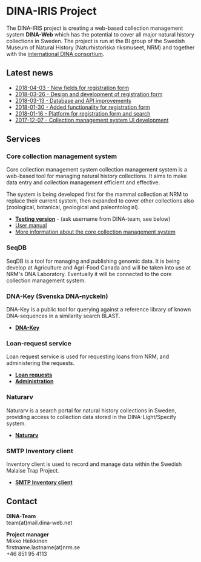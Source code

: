 # DINA-IRIS Project

The DINA-IRIS project is creating a web-based collection management system **DINA-Web** which has the potential to cover all major natural history collections in Sweden. The project is run at the BI group of the Swedish Museum of Natural History (Naturhistoriska riksmuseet, NRM) and together with the [international DINA consortium](http://dina-project.net).


## Latest news

- [2018-04-03 - New fields for registration form](2018-04-03)
- [2018-03-26 - Design and development of registration form]()
- [2018-03-13 - Database and API improvements]()
- [2018-01-30 - Added functionality for registration form]()
- [2018-01-16 - Platform for registration form and search]()
- [2017-12-07 - Collection management system UI development]()


## Services

<div class="service">

### Core collection management system

Core collection management system collection management system is a web-based tool for managing natural history collections. It aims to make data entry and collection management efficient and effective.

The system is being developed first for the mammal collection at NRM to replace their current system, then expanded to cover other collections also (zoological, botanical, geological and paleontologial).

* **[Testing version](https://alpha-cm.dina-web.net/)** - (ask username from DINA-team, see below)
* [User manual](https://github.com/DINA-Web/documentation/wiki/User-Manual)
* [More information about the core collection management system](cocoma)

</div>

### SeqDB

SeqDB is a tool for managing and publishing genomic data. It is being develop at Agriculture and Agri-Food Canada and will be taken into use at NRM's DNA Laboratory. Eventually it will be connected to the core collection management system.

### DNA-Key (Svenska DNA-nyckeln)

DNA-Key is a public tool for querying against a reference library of known DNA-sequences in a similarity search BLAST.

* **[DNA-Key](https://dina-web.net/dnakey)**

### Loan-request service

Loan request service is used for requesting loans from NRM, and administering the requests.

* **[Loan requests](https://dina-web.net/loan/)** 
* **[Administration](https://dina-web.net/loan-admin/)**

### Naturarv

Naturarv is a search portal for natural history collections in Sweden, providing access to collection data stored in the DINA-Light/Specify system.

* **[Naturarv](https://dina-web.net/naturarv)**

### SMTP Inventory client

Inventory client is used to record and manage data within the Swedish Malaise Trap Project.

* **[SMTP Inventory client](https://dina-web.net/inventory)**

## Contact

**DINA-Team**<br>
team(at)mail.dina-web.net

**Project manager**<br>
Mikko Heikkinen<br>
firstname.lastname(at)nrm.se<br>
+46 851 95 4113



